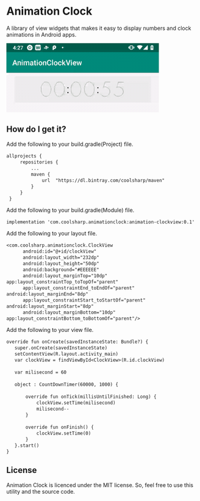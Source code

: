 
# Animation Clock
A library of view widgets that makes it easy to display numbers and clock animations in Android apps.


![Screenshot](device-2018-12-26-162804.2018-12-26%2016_32_10.gif)


## How do I get it?
Add the following to your build.gradle(Project) file.
```
allprojects {	
     repositories {	
         ...	
         maven {	
             url  "https://dl.bintray.com/coolsharp/maven"	
         }	
     }	
 }
```

Add the following to your build.gradle(Module) file.
```
implementation 'com.coolsharp.animationclock:animation-clockview:0.1'
```

Add the following to your layout file.
```
<com.coolsharp.animationclock.ClockView
      android:id="@+id/clockView"
      android:layout_width="232dp"
      android:layout_height="50dp"
      android:background="#EEEEEE"
      android:layout_marginTop="10dp" app:layout_constraintTop_toTopOf="parent"
      app:layout_constraintEnd_toEndOf="parent" android:layout_marginEnd="8dp"
      app:layout_constraintStart_toStartOf="parent" android:layout_marginStart="8dp"
      android:layout_marginBottom="10dp" app:layout_constraintBottom_toBottomOf="parent"/>
```

Add the following to your view file.
```
override fun onCreate(savedInstanceState: Bundle?) {
   super.onCreate(savedInstanceState)
   setContentView(R.layout.activity_main)
   var clockView = findViewById<ClockView>(R.id.clockView)

   var milisecond = 60

   object : CountDownTimer(60000, 1000) {

       override fun onTick(millisUntilFinished: Long) {
           clockView.setTime(milisecond)
           milisecond--
       }

       override fun onFinish() {
           clockView.setTime(0)
       }
   }.start()
}
```

## License
Animation Clock is licenced under the MIT license. So, feel free to use this utility and the source code.
